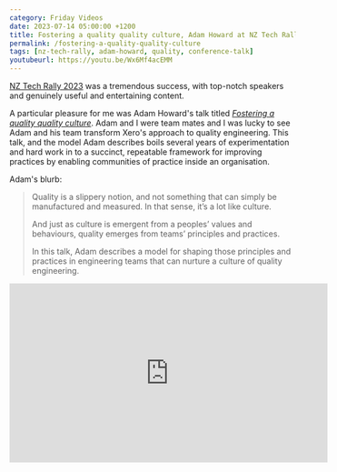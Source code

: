 ```yaml
---
category: Friday Videos
date: 2023-07-14 05:00:00 +1200
title: Fostering a quality quality culture, Adam Howard at NZ Tech Rally 2023
permalink: /fostering-a-quality-quality-culture
tags: [nz-tech-rally, adam-howard, quality, conference-talk]
youtubeurl: https://youtu.be/Wx6Mf4acEMM
---
```

[NZ Tech Rally 2023](https://nztechrally.com/) was a tremendous success, with top-notch speakers and genuinely useful and entertaining content.

A particular pleasure for me was Adam Howard's talk titled *[Fostering a quality quality culture](https://youtu.be/Wx6Mf4acEMM)*. Adam and I were team mates and I was lucky to see Adam and his team  transform Xero's approach to quality engineering. This talk, and the model Adam describes boils several years of experimentation and hard work in to a succinct, repeatable framework for improving practices by enabling communities of practice inside an organisation.


Adam's blurb:

> Quality is a slippery notion, and not something that can simply be manufactured and measured. In that sense, it’s a lot like culture.
> 
> And just as culture is emergent from a peoples’ values and behaviours, quality emerges from teams’ principles and practices.
> 
> In this talk, Adam describes a model for shaping those principles and practices in engineering teams that can nurture a culture of quality engineering.


<div class="embed-container"><iframe width="560" height="315" src="https://www.youtube-nocookie.com/embed/Wx6Mf4acEMM" frameborder="0" allow="accelerometer; autoplay; encrypted-media; gyroscope; picture-in-picture" allowfullscreen></iframe></div>